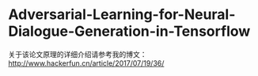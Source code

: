 # Adversarial-Learning-for-Neural-Dialogue-Generation-in-Tensorflow
关于该论文原理的详细介绍请参考我的博文：http://www.hackerfun.cn/article/2017/07/19/36/
